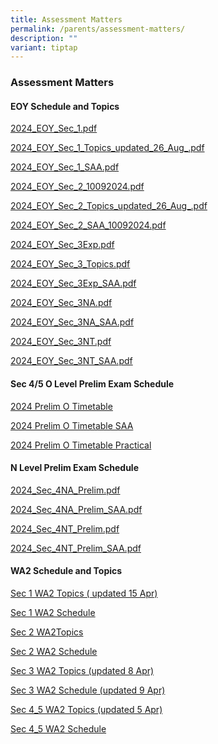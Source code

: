 ```yaml
---
title: Assessment Matters
permalink: /parents/assessment-matters/
description: ""
variant: tiptap
---
```

<h3>Assessment Matters</h3>
<h4>EOY Schedule and Topics</h4>
<p><a href="/files/Parents/Assessment Matters/2024/2024_EOY_Sec_1.pdf" rel="noopener noreferrer nofollow" target="_blank">2024_EOY_Sec_1.pdf</a>
</p>
<p><a href="/files/Parents/Assessment Matters/2024/2024_EOY_Sec_1_Topics_updated_26_Aug_.pdf" rel="noopener nofollow" target="_blank">2024_EOY_Sec_1_Topics_updated_26_Aug_.pdf</a>
</p>
<p><a href="/files/Parents/Assessment Matters/2024/2024_EOY_Sec_1_SAA.pdf" rel="noopener noreferrer nofollow" target="_blank">2024_EOY_Sec_1_SAA.pdf</a>
</p>
<p><a href="/files/Parents/Assessment Matters/2024/2024_EOY_Sec_2_10092024.pdf" rel="noopener nofollow" target="_blank">2024_EOY_Sec_2_10092024.pdf</a>
</p>
<p><a href="/files/Parents/Assessment Matters/2024/2024_EOY_Sec_2_Topics_updated_26_Aug_.pdf" rel="noopener nofollow" target="_blank">2024_EOY_Sec_2_Topics_updated_26_Aug_.pdf</a>
</p>
<p><a href="/files/Parents/Assessment Matters/2024/2024_EOY_Sec_2_SAA_10092024.pdf" rel="noopener nofollow" target="_blank">2024_EOY_Sec_2_SAA_10092024.pdf</a>
</p>
<p><a href="/files/Parents/Assessment Matters/2024/2024_EOY_Sec_3Exp.pdf" rel="noopener noreferrer nofollow" target="_blank">2024_EOY_Sec_3Exp.pdf</a>
</p>
<p><a href="/files/Parents/Assessment Matters/2024/2024_EOY_Sec_3_Topics.pdf" rel="noopener noreferrer nofollow" target="_blank">2024_EOY_Sec_3_Topics.pdf</a>
</p>
<p><a href="/files/Parents/Assessment Matters/2024/2024_EOY_Sec_3Exp_SAA.pdf" rel="noopener noreferrer nofollow" target="_blank">2024_EOY_Sec_3Exp_SAA.pdf</a>
</p>
<p><a href="/files/Parents/Assessment Matters/2024/2024_EOY_Sec_3NA.pdf" rel="noopener noreferrer nofollow" target="_blank">2024_EOY_Sec_3NA.pdf</a>
</p>
<p><a href="/files/Parents/Assessment Matters/2024/2024_EOY_Sec_3NA_SAA.pdf" rel="noopener noreferrer nofollow" target="_blank">2024_EOY_Sec_3NA_SAA.pdf</a>
</p>
<p><a href="/files/Parents/Assessment Matters/2024/2024_EOY_Sec_3NT.pdf" rel="noopener noreferrer nofollow" target="_blank">2024_EOY_Sec_3NT.pdf</a>
</p>
<p><a href="/files/Parents/Assessment Matters/2024/2024_EOY_Sec_3NT_SAA.pdf" rel="noopener noreferrer nofollow" target="_blank">2024_EOY_Sec_3NT_SAA.pdf</a>
</p>
<p></p>
<p></p>
<p></p>
<p></p>
<p></p>
<p></p>
<h4>Sec 4/5 O Level Prelim Exam Schedule</h4>
<p><a href="/files/Parents/Assessment Matters/2024/2024_Prelim_O_Timetable_final_main.pdf" rel="noopener noreferrer nofollow" target="_blank">2024 Prelim O Timetable</a>
</p>
<p><a href="/files/Parents/Assessment Matters/2024/2024_Prelim_O_Timetable_final_SAA.pdf" rel="noopener noreferrer nofollow" target="_blank">2024 Prelim O Timetable SAA</a>
</p>
<p><a href="/files/Parents/Assessment Matters/2024/2024_Prelim_O_Timetable_Practical.pdf" rel="noopener noreferrer nofollow" target="_blank">2024 Prelim O Timetable Practical</a>
</p>
<p></p>
<h4>N Level Prelim Exam Schedule</h4>
<p><a href="/files/Parents/Assessment Matters/2024/2024_Sec_4NA_Prelim.pdf" rel="noopener noreferrer nofollow" target="_blank">2024_Sec_4NA_Prelim.pdf</a>
</p>
<p><a href="/files/Parents/Assessment Matters/2024/2024_Sec_4NA_Prelim_SAA.pdf" rel="noopener noreferrer nofollow" target="_blank">2024_Sec_4NA_Prelim_SAA.pdf</a>
</p>
<p><a href="/files/Parents/Assessment Matters/2024/2024_Sec_4NT_Prelim.pdf" rel="noopener noreferrer nofollow" target="_blank">2024_Sec_4NT_Prelim.pdf</a>
</p>
<p><a href="/files/Parents/Assessment Matters/2024/2024_Sec_4NT_Prelim_SAA.pdf" rel="noopener noreferrer nofollow" target="_blank">2024_Sec_4NT_Prelim_SAA.pdf</a>
</p>
<p></p>
<h4>WA2 Schedule and Topics</h4>
<p><a href="/files/Parents/Assessment Matters/2024/Sec_1_WA_2_Topics_2024__15_Apr__2.pdf" rel="noopener noreferrer nofollow" target="_blank">Sec 1 WA2 Topics ( updated 15 Apr)</a>
</p>
<p><a href="/files/Parents/Assessment Matters/2024/Sec1_WA_2_Schedule_2024.pdf" rel="noopener noreferrer nofollow" target="_blank">Sec 1 WA2 Schedule</a>
</p>
<p><a href="/files/Parents/Assessment Matters/2024/Sec2_topic.pdf" rel="noopener noreferrer nofollow" target="_blank">Sec 2 WA2Topics</a>
</p>
<p><a href="/files/Parents/Assessment Matters/2024/Sec2_WA_2_Schedule_2024.pdf" rel="noopener noreferrer nofollow" target="_blank">Sec 2 WA2 Schedule</a>
</p>
<p><a href="/files/Parents/Assessment Matters/2024/Sec_3_WA_2_Topics__8_Apr_.pdf" rel="noopener noreferrer nofollow" target="_blank">Sec 3 WA2 Topics (updated 8 Apr)</a>
</p>
<p><a href="/files/Parents/Assessment Matters/2024/Sec_3_WA_2_Schedule_2024__9_Apr_.pdf" rel="noopener noreferrer nofollow" target="_blank">Sec 3 WA2 Schedule (updated 9 Apr)</a>
</p>
<p><a href="/files/Parents/Assessment Matters/2024/Sec4_5_WA_2_Topics__updated_5_Apr_.pdf" rel="noopener noreferrer nofollow" target="_blank">Sec 4_5 WA2 Topics (updated 5 Apr)</a>
</p>
<p><a href="/files/Parents/Assessment Matters/2024/Sec_4_5_WA_2_Schedule_2024.pdf" rel="noopener noreferrer nofollow" target="_blank">Sec 4_5 WA2 Schedule</a>
</p>
<p></p>
<p></p>
<h4></h4>
<p></p>